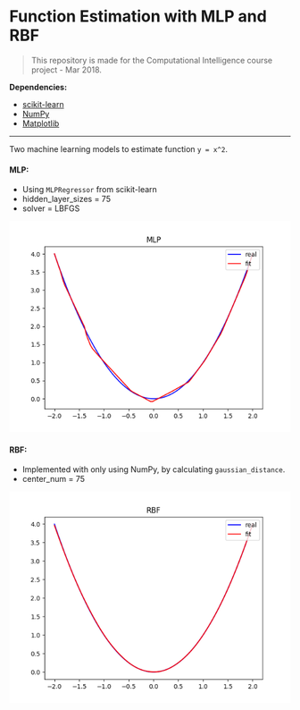 # Function Estimation with MLP and RBF

> This repository is made for the Computational Intelligence course project - Mar 2018.

**Dependencies:**
- [scikit-learn](https://scikit-learn.org/stable/)
- [NumPy](https://numpy.org/)
- [Matplotlib](https://matplotlib.org/)

---

Two machine learning models to estimate function `y = x^2`.

#### MLP:
- Using `MLPRegressor` from scikit-learn
- hidden_layer_sizes = 75
- solver = LBFGS

![MLP](/results/MLP_estimation.png)

#### RBF:
- Implemented with only using NumPy, by calculating `gaussian_distance`.
- center_num = 75

![RBF](/results/RBF_estimation.png)
